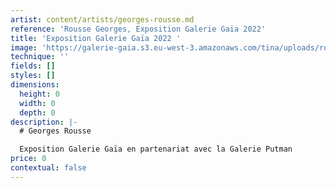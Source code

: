 ```yaml
---
artist: content/artists/georges-rousse.md
reference: 'Rousse Georges, Exposition Galerie Gaïa 2022'
title: 'Exposition Galerie Gaïa 2022 '
image: 'https://galerie-gaia.s3.eu-west-3.amazonaws.com/tina/uploads/rousse-georges/G_ROUSSE_Instagram_1.jpg'
technique: ''
fields: []
styles: []
dimensions:
  height: 0
  width: 0
  depth: 0
description: |-
  # Georges Rousse 

  Exposition Galerie Gaïa en partenariat avec la Galerie Putman
price: 0
contextual: false
---
```


